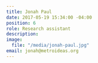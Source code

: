 ```yaml
---
title: Jonah Paul
date: 2017-05-19 15:34:00 -04:00
position: 6
role: Research assistant
description:
image:
  file: "/media/jonah-paul.jpg"
email: jonah@metroideas.org
---
```


